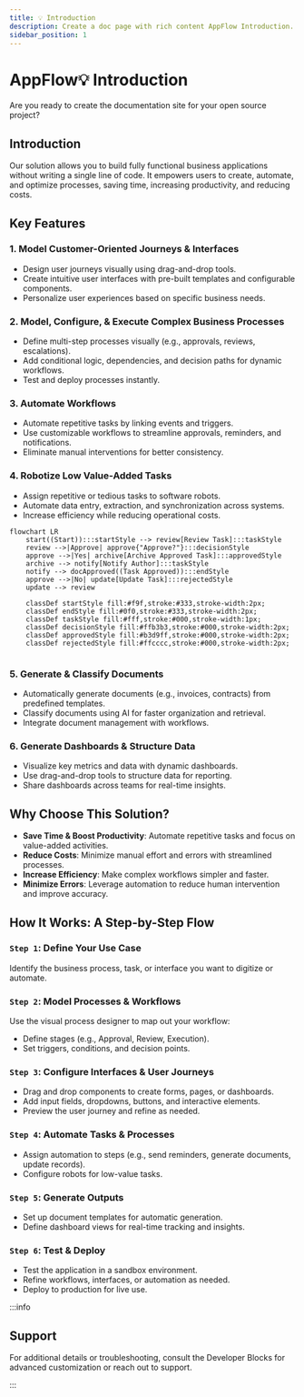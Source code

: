 ```yaml
---
title: 💡 Introduction
description: Create a doc page with rich content AppFlow Introduction.
sidebar_position: 1
---
```

# AppFlow💡 Introduction

Are you ready to create the documentation site for your open source project?



## Introduction
Our solution allows you to build fully functional business applications without writing a single line of code. It empowers users to create, automate, and optimize processes, saving time, increasing productivity, and reducing costs.

## Key Features
### 1. Model Customer-Oriented Journeys & Interfaces
- Design user journeys visually using drag-and-drop tools.
- Create intuitive user interfaces with pre-built templates and configurable components.
- Personalize user experiences based on specific business needs.

### 2. Model, Configure, & Execute Complex Business Processes
- Define multi-step processes visually (e.g., approvals, reviews, escalations).
- Add conditional logic, dependencies, and decision paths for dynamic workflows.
- Test and deploy processes instantly.

### 3. Automate Workflows
- Automate repetitive tasks by linking events and triggers.
- Use customizable workflows to streamline approvals, reminders, and notifications.
- Eliminate manual interventions for better consistency.

### 4. Robotize Low Value-Added Tasks
- Assign repetitive or tedious tasks to software robots.
- Automate data entry, extraction, and synchronization across systems.
- Increase efficiency while reducing operational costs.


```mermaid
flowchart LR
    start((Start)):::startStyle --> review[Review Task]:::taskStyle
    review -->|Approve| approve{"Approve?"}:::decisionStyle
    approve -->|Yes| archive[Archive Approved Task]:::approvedStyle
    archive --> notify[Notify Author]:::taskStyle
    notify --> docApproved((Task Approved)):::endStyle
    approve -->|No| update[Update Task]:::rejectedStyle
    update --> review

    classDef startStyle fill:#f9f,stroke:#333,stroke-width:2px;
    classDef endStyle fill:#0f0,stroke:#333,stroke-width:2px;
    classDef taskStyle fill:#fff,stroke:#000,stroke-width:1px;
    classDef decisionStyle fill:#ffb3b3,stroke:#000,stroke-width:2px;
    classDef approvedStyle fill:#b3d9ff,stroke:#000,stroke-width:2px;
    classDef rejectedStyle fill:#ffcccc,stroke:#000,stroke-width:2px;


```
### 5. Generate & Classify Documents
- Automatically generate documents (e.g., invoices, contracts) from predefined templates.
- Classify documents using AI for faster organization and retrieval.
- Integrate document management with workflows.

### 6. Generate Dashboards & Structure Data
- Visualize key metrics and data with dynamic dashboards.
- Use drag-and-drop tools to structure data for reporting.
- Share dashboards across teams for real-time insights.

## Why Choose This Solution?
- **Save Time & Boost Productivity**: Automate repetitive tasks and focus on value-added activities.
- **Reduce Costs**: Minimize manual effort and errors with streamlined processes.
- **Increase Efficiency**: Make complex workflows simpler and faster.
- **Minimize Errors**: Leverage automation to reduce human intervention and improve accuracy.

## How It Works: A Step-by-Step Flow
### `Step 1`: Define Your Use Case
Identify the business process, task, or interface you want to digitize or automate.

### `Step 2`: Model Processes & Workflows
Use the visual process designer to map out your workflow:
- Define stages (e.g., Approval, Review, Execution).
- Set triggers, conditions, and decision points.

### `Step 3`: Configure Interfaces & User Journeys
- Drag and drop components to create forms, pages, or dashboards.
- Add input fields, dropdowns, buttons, and interactive elements.
- Preview the user journey and refine as needed.

### `Step 4`: Automate Tasks & Processes
- Assign automation to steps (e.g., send reminders, generate documents, update records).
- Configure robots for low-value tasks.

### `Step 5`: Generate Outputs
- Set up document templates for automatic generation.
- Define dashboard views for real-time tracking and insights.

### `Step 6`: Test & Deploy
- Test the application in a sandbox environment.
- Refine workflows, interfaces, or automation as needed.
- Deploy to production for live use.




:::info

## Support
For additional details or troubleshooting, consult the Developer Blocks for advanced customization or reach out to support.

:::
